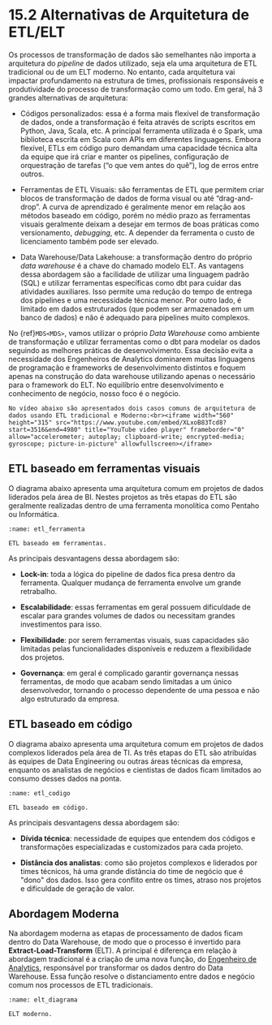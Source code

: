 # 15.2 Alternativas de Arquitetura de ETL/ELT

Os processos de transformação de dados são semelhantes não importa a arquitetura do *pipeline* de dados utilizado, seja ela uma arquitetura de ETL tradicional ou de um ELT moderno. No entanto, cada arquitetura vai impactar profundamento na estrutura de times, profissionais responsáveis e produtividade do processo de transformação como um todo. Em geral, há 3 grandes alternativas de arquitetura:

* Códigos personalizados: essa é a forma mais flexível de transformação de dados, onde a transformação é feita através de scripts escritos em Python, Java, Scala, etc. A principal ferramenta utilizada é o Spark, uma biblioteca escrita em Scala com APIs em diferentes linguagens. Embora flexível, ETLs em código puro demandam uma capacidade técnica alta da equipe que irá criar e manter os pipelines, configuração de orquestração de tarefas (“o que vem antes do quê”), log de erros entre outros.

* Ferramentas de ETL Visuais: são ferramentas de ETL que permitem criar blocos de transformação de dados de forma visual ou até “drag-and-drop”. A curva de aprendizado é geralmente menor em relação aos métodos baseado em código, porém no médio prazo as ferramentas visuais geralmente deixam a desejar em termos de boas práticas como versionamento, *debugging*, etc. A depender da ferramenta o custo de licenciamento também pode ser elevado.

* Data Warehouse/Data Lakehouse: a transformação dentro do próprio *data warehouse* é a chave do chamado modelo ELT. As vantagens dessa abordagem são a facilidade de utilizar uma linguagem padrão (SQL) e utilizar ferramentas específicas como dbt para cuidar das atividades auxiliares. Isso permite uma redução do tempo de entrega dos pipelines e uma necessidade técnica menor. Por outro lado, é limitado em dados estruturados (que podem ser armazenados em um banco de dados) e não é adequado para pipelines muito complexos.

No {ref}`MDS<MDS>`, vamos utilizar o próprio *Data Warehouse* como ambiente de transformação e utilizar ferramentas como o dbt para modelar os dados seguindo as melhores práticas de desenvolvimento. Essa decisão evita a necessidade dos Engenheiros de Analytics dominarem muitas linguagens de programação e frameworks de desenvolvimento distintos e foquem apenas na construção do data warehouse utilizando apenas o necessário para o framework do ELT. No equilíbrio entre desenvolvimento e conhecimento de negócio, nosso foco é o negócio.

```{admonition} Veja mais:
No vídeo abaixo são apresentados dois casos comuns de arquitetura de dados usando ETL tradicional e Moderno:<br><iframe width="560" height="315" src="https://www.youtube.com/embed/XLxoB83Tcd8?start=3516&end=4980" title="YouTube video player" frameborder="0" allow="accelerometer; autoplay; clipboard-write; encrypted-media; gyroscope; picture-in-picture" allowfullscreen></iframe>
```

## ETL baseado em ferramentas visuais
O diagrama abaixo apresenta uma arquitetura comum em projetos de dados liderados pela área de BI. Nestes projetos as três etapas do ETL são geralmente realizadas dentro de uma ferramenta monolítica como Pentaho ou Informática.

```{figure} ../../../assets/img/etl_ferramenta.png
:name: etl_ferramenta

ETL baseado em ferramentas.
```

As principais desvantagens dessa abordagem são:

- **Lock-in**: toda a lógica do pipeline de dados fica presa dentro da ferramenta. Qualquer mudança de ferramenta envolve um grande retrabalho.

- **Escalabilidade**: essas ferramentas em geral possuem dificuldade de escalar para grandes volumes de dados ou necessitam grandes investimentos para isso.

- **Flexibilidade**: por serem ferramentas visuais, suas capacidades são limitadas pelas funcionalidades disponíveis e reduzem a flexibilidade dos projetos.

- **Governança**: em geral é complicado garantir governança nessas ferramentas, de modo que acabam sendo limitadas a um único desenvolvedor, tornando o processo dependente de uma pessoa e não algo estruturado da empresa.


## ETL baseado em código

O diagrama abaixo apresenta uma arquitetura comum em projetos de dados complexos liderados pela área de TI. As três etapas do ETL são atribuídas às equipes de Data Engineering ou outras áreas técnicas da empresa, enquanto os analistas de negócios e cientistas de dados ficam limitados ao consumo desses dados na ponta.

```{figure} ../../../assets/img/etl_codigo.png
:name: etl_codigo

ETL baseado em código.
```

As principais desvantagens dessa abordagem são:

- **Dívida técnica**: necessidade de equipes que entendem dos códigos e transformações especializadas e customizados para cada projeto.

- **Distância dos analistas**: como são projetos complexos e liderados por times técnicos, há uma grande distância do time de negócio que é "dono" dos dados. Isso gera conflito entre os times, atraso nos projetos e dificuldade de geração de valor.

## Abordagem Moderna

Na abordagem moderna as etapas de processamento de dados ficam dentro do Data Warehouse, de modo que o processo é invertido para **Extract-Load-Transform** (ELT). A principal é diferença em relação à abordagem tradicional é a criação de uma nova função, do [Engenheiro de Analytics](https://blog.indicium.tech/analytics-engineer-conheca-6-responsabilidades-dessa-nova-funcao/), responsável por transformar os dados dentro do Data Warehouse. Essa função resolve o distanciamento entre dados e negócio comum nos processos de ETL tradicionais.

```{figure} ../../../assets/img/elt.png
:name: elt_diagrama

ELT moderno.
```